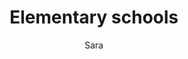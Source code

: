 ---
layout: post
title: Elementary schools
author: Sara
section: resources
categories: [resources, sara]
audience: ""
keywords: ""
goals: ""
actions: ""
---